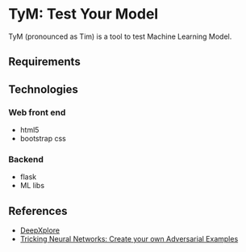 # TyM: Test Your Model
TyM (pronounced as Tim) is a tool to test Machine Learning Model.

## Requirements

## Technologies
### Web front end
- html5
- bootstrap css

### Backend
- flask
- ML libs

## References
- [DeepXplore](https://github.com/peikexin9/deepxplore)
- [Tricking Neural Networks: Create your own Adversarial Examples](https://medium.com/@ml.at.berkeley/tricking-neural-networks-create-your-own-adversarial-examples-a61eb7620fd8)

